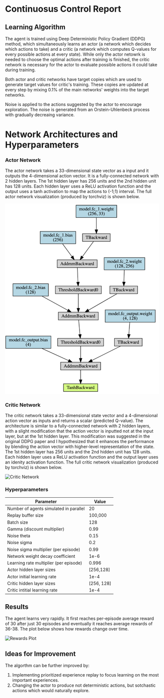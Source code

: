 [//]: # (Image References)

[actor_network]: images/actor_network.png "Actor Network"
[critic_network]: images/critic_network.png&s=50 "Critic Network"
[rewards]: images/rewards.png&s=50 "Rewards"

# Continuosus Control Report

## Learning Algorithm

The agent is trained using Deep Deterministic Policy Gradient (DDPG) method, which simultaneously learns an actor (a network which decides which actions to take) and a critic (a network which computes Q-values for every possible actions at every state). While only the actor netowrk is needed to choose the optimal actions after training is finished, the critic network is necessary for the actor to evaluate possible actions it could take during training.

Both actor and critic networks have target copies which are used to generate target values for critic's training. These copies are updated at every step by mixing 0.1% of the main networks' weights into the target networks.

Noise is applied to the actions suggested by the actor to encourage exploration. The noise is generated from an Orstein-Uhlenbeck process with gradually decreaing variance.

# Network Architectures and Hyperparameters

### Actor Network

The actor network takes a 33-dimensional state vector as a input and it outputs the 4-dimensional action vector. It is a fully-connected network with 2 hidden layers. The 1st hidden layer has 256 units and the 2nd hidden unit has 128 units. Each hidden layer uses a ReLU activation function and the output uses a tanh activation to map the actions to (-1;1) interval. The full actor network visualization (produced by torchviz) is shown below. 

![Actor Network][actor_network]

### Critic Network

The critic network takes a 33-dimensional state vector and a 4-dimensional action vector as inputs and returns a scalar (predicted Q-value). The architecture is similar to a fully-connected network with 2 hidden layers, with a slight modification that the action vector is inputted not at the input layer, but at the 1st hidden layer. This modification was suggested in the original DDPG paper and I hypothesized that it enhances the performance by blending the action vector with higher-level representation of the state. The 1st hidden layer has 256 units and the 2nd hidden unit has 128 units. Each hidden layer uses a ReLU activation function and the output layer uses an idenity activation function. The full critic network visualization (produced by torchviz) is shown below.

![Critic Network][critic_network]

### Hyperparameters

Parameter | Value
--- | ---
Number of agents simulated in parallel | 20
Replay buffer size | 100,000
Batch size | 128
Gamma (discount multiplier) | 0.99
Noise theta | 0.15
Noise sigma | 0.2
Noise sigma multiplier (per episode) | 0.99
Network weight decay coefficient | 1e-6
Learning rate multiplier (per episode) | 0.996
Actor hidden layer sizes | [256,128]
Actor initial learning rate | 1e-4
Critic hidden layer sizes | [256, 128]
Critic intitial learning rate | 1e-4

## Results

The agent learns very rapidly. It first reaches per-episode average reward of 30 after just 30 episodes and eventually it reaches average rewards of 36-38. The plot below shows how rewards change over time.

![Rewards Plot][rewards]

## Ideas for Improvement

The algorthm can be further improved by:
1. Implementing prioritized experience replay to focus learning on the most important experiences.
2. Changing the actor to produce not deterministic actions, but sotchastic actions which would naturally explore.